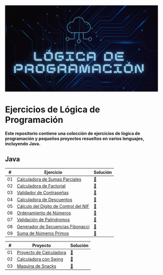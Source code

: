 ![header](./Images/header.png)
# Ejercicios de Lógica de Programación
#### Este repositorio contiene una colección de ejercicios de lógica de programación y pequeños proyectos resueltos en varios lenguajes, incluyendo Java.

## Java
| # | Ejercicio | Solución | 
|---|-----------|----------|
|01|[Calculadora de Sumas Parciales](./Java/Explicacion%20Ejercicios/CalculadoradeSumasParciales/Ejercicio.md)|[📝](./Java/Proyecto%20Java%20Completo/src/CalculadoradeSumasParciales) 
|02|[Calculadora de Factorial](./Java/Explicacion%20Ejercicios/CalculadoraDeFactorial/Ejercicio.md)|[📝](./Java/Proyecto%20Java%20Completo//src/CalculadoraDeFactorial)
|03|[Validador de Contraseñas](./Java/Explicacion%20Ejercicios/ValidadorDeContraseñas/Ejercicio.md)|[📝](./Java/Proyecto%20Java%20Completo//src/ValidadorDeContraseñas)
|04|[Calculadora de Descuentos](./Java/Explicacion%20Ejercicios/CalculadoraDescuentos/Ejercicio.md)|[📝](./Java/Proyecto%20Java%20Completo//src/CalculadoraDescuentos)
|05|[Cálculo del Dígito de Control del NIF](./Java/Explicacion%20Ejercicios/CalculodelDigitodeControldelNIF/Ejercicio.md)|[📝](./Java/Proyecto%20Java%20Completo//src/CalculodelDigitodeControldelNIF)
|06|[Ordenamiento de Números](./Java/Explicacion%20Ejercicios/OrdenamientodeNumeros/Ejercicio.md)|[📝](./Java/Proyecto%20Java%20Completo//src/OrdenamientodeNumeros)
|07|[Validación de Palíndromos](./Java/Explicacion%20Ejercicios/ValidaciondePalindromos/Ejercicio.md)|[📝](./Java/Proyecto%20Java%20Completo//src/ValidaciondePalindromos)
|08|[Generador de Secuencias Fibonacci](./Java/Explicacion%20Ejercicios/GeneradordeSecuenciasFibonacci/Ejercicio.md)|[📝](./Java/Proyecto%20Java%20Completo//src/GeneradordeSecuenciasFibonacci)
|09|[Suma de Números Primos](./Java/Explicacion%20Ejercicios/SumadeNumerosPrimos/Ejercicio.md)|[📝](./Java/Proyecto%20Java%20Completo//src/SumadeNumerosPrimos)

| # | **Proyecto** | **Solución** |
|---|-----------|----------|
|01|[Proyecto de Calculadora](./Java/Explicacion%20Aplicaciones/ProyectoCalculadora/Aplicacion.md)|[📝](./Java/Aplicaciones%20Java/ProyectoCalculadora/src)
|02|[Calculadora con Swing](./Java/Explicacion%20Aplicaciones/CalculadoraSwing/aplication.md)|[📝](./Java/Aplicaciones%20Java/CalculadoraSwing/src)
|03|[Maquina de Snacks](./Java/Explicacion%20Aplicaciones/Snacks%20Machine/aplication.md)|[📝](./Java/Aplicaciones%20Java/Snacks%20Machine/src)
